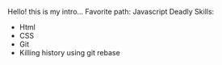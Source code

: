 Hello! this is my intro...
Favorite path: Javascript
Deadly Skills:
* Html
* CSS
* Git
* Killing history using git rebase